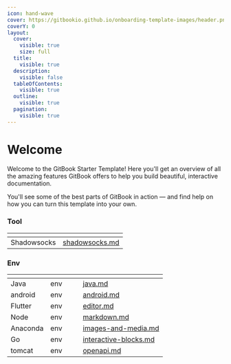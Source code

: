 ```yaml
---
icon: hand-wave
cover: https://gitbookio.github.io/onboarding-template-images/header.png
coverY: 0
layout:
  cover:
    visible: true
    size: full
  title:
    visible: true
  description:
    visible: false
  tableOfContents:
    visible: true
  outline:
    visible: true
  pagination:
    visible: true
---
```


# Welcome

Welcome to the GitBook Starter Template! Here you'll get an overview of all the amazing features GitBook offers to help you build beautiful, interactive documentation.

You'll see some of the best parts of GitBook in action — and find help on how you can turn this template into your own.

### Tool

<table data-view="cards"><thead><tr><th></th><th data-type="content-ref"></th></tr></thead><tbody><tr><td>Shadowsocks</td><td><a href="tool/shadowsocks.md">shadowsocks.md</a></td></tr></tbody></table>

### Env

<table data-view="cards"><thead><tr><th></th><th></th><th data-hidden data-card-cover data-type="files"></th><th data-hidden></th><th data-hidden data-card-target data-type="content-ref"></th></tr></thead><tbody><tr><td>Java</td><td>env</td><td></td><td></td><td><a href="env/java.md">java.md</a></td></tr><tr><td>android</td><td>env</td><td></td><td></td><td><a href="env/android.md">android.md</a></td></tr><tr><td>Flutter</td><td>env</td><td></td><td></td><td><a href="env/editor.md">editor.md</a></td></tr><tr><td>Node</td><td>env</td><td></td><td></td><td><a href="env/markdown.md">markdown.md</a></td></tr><tr><td>Anaconda</td><td>env</td><td></td><td></td><td><a href="env/images-and-media.md">images-and-media.md</a></td></tr><tr><td>Go</td><td>env</td><td></td><td></td><td><a href="env/interactive-blocks.md">interactive-blocks.md</a></td></tr><tr><td>tomcat</td><td>env</td><td></td><td></td><td><a href="env/openapi.md">openapi.md</a></td></tr></tbody></table>
